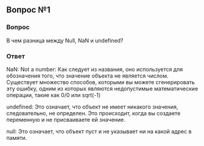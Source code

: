 ## Вопрос №1

### Вопрос

В чем разница между Null, NaN и undefined?

### Ответ

NaN: Not a number: Как следует из названия, оно используется для обозначения того, что значение объекта не является числом. Существует множество способов, которыми вы можете сгенерировать эту ошибку, одним из которых являются недопустимые математические операции, такие как 0/0 или sqrt(-1)

undefined: Это означает, что объект не имеет никакого значения, следовательно, не определен. Это происходит, когда вы создаете переменную и не присваиваете ей значение.

null: Это означает, что объект пуст и не указывает ни на какой адрес в памяти.